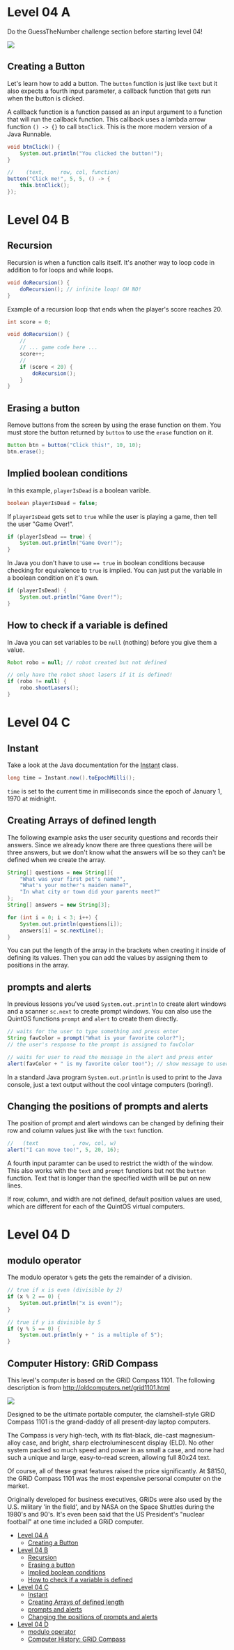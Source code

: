 # Level 04 A

Do the GuessTheNumber challenge section before starting level 04!

![](https://elasticbeanstalk-us-east-2-651921832906.s3.us-east-2.amazonaws.com/QuintOS/bootScreen3.jpg)

## Creating a Button

Let's learn how to add a button. The `button` function is just like `text` but it also expects a fourth input parameter, a callback function that gets run when the button is clicked.

A callback function is a function passed as an input argument to a function that will run the callback function. This callback uses a lambda arrow function `() -> {}` to call `btnClick`. This is the more modern version of a Java Runnable.

```java
void btnClick() {
	System.out.println("You clicked the button!");
}

//    (text,     row, col, function)
button("Click me!", 5, 5, () -> {
	this.btnClick();
});
```

# Level 04 B

## Recursion

Recursion is when a function calls itself. It's another way to loop code in addition to for loops and while loops.

```java
void doRecursion() {
	doRecursion(); // infinite loop! OH NO!
}
```

Example of a recursion loop that ends when the player's score reaches 20.

```java
int score = 0;

void doRecursion() {
	//
	// ... game code here ...
	score++;
	//
	if (score < 20) {
		doRecursion();
	}
}
```

## Erasing a button

Remove buttons from the screen by using the erase function on them. You must store the button returned by `button` to use the `erase` function on it.

```java
Button btn = button("Click this!", 10, 10);
btn.erase();
```

## Implied boolean conditions

In this example, `playerIsDead` is a boolean varible.

```java
boolean playerIsDead = false;
```

If `playerIsDead` gets set to `true` while the user is playing a game, then tell the user "Game Over!".

```java
if (playerIsDead == true) {
	System.out.println("Game Over!");
}
```

In Java you don't have to use `== true` in boolean conditions because checking for equivalence to `true` is implied. You can just put the variable in a boolean condition on it's own.

```java
if (playerIsDead) {
	System.out.println("Game Over!");
}
```

## How to check if a variable is defined

In Java you can set variables to be `null` (nothing) before you give them a value.

```java
Robot robo = null; // robot created but not defined

// only have the robot shoot lasers if it is defined!
if (robo != null) {
	robo.shootLasers();
}
```

# Level 04 C

## Instant

Take a look at the Java documentation for the [Instant](https://docs.oracle.com/javase/8/docs/api/java/time/Instant.html) class.

```java
long time = Instant.now().toEpochMilli();
```

`time` is set to the current time in milliseconds since the epoch of January 1, 1970 at midnight.

## Creating Arrays of defined length

The following example asks the user security questions and records their answers. Since we already know there are three questions there will be three answers, but we don't know what the answers will be so they can't be defined when we create the array.

```java
String[] questions = new String[]{
	"What was your first pet's name?",
	"What's your mother's maiden name?",
	"In what city or town did your parents meet?"
};
String[] answers = new String[3];

for (int i = 0; i < 3; i++) {
	System.out.println(questions[i]);
	answers[i] = sc.nextLine();
}
```

You can put the length of the array in the brackets when creating it inside of defining its values. Then you can add the values by assigning them to positions in the array.

## prompts and alerts

In previous lessons you've used `System.out.println` to create alert windows and a scanner `sc.next` to create prompt windows. You can also use the QuintOS functions `prompt` and `alert` to create them directly.

```java
// waits for the user to type something and press enter
String favColor = prompt("What is your favorite color?");
// the user's response to the prompt is assigned to favColor

// waits for user to read the message in the alert and press enter
alert(favColor + " is my favorite color too!"); // show message to user
```

In a standard Java program `System.out.println` is used to print to the Java console, just a text output without the cool vintage computers (boring!).

## Changing the positions of prompts and alerts

The position of prompt and alert windows can be changed by defining their row and column values just like with the `text` function.

```java
//   (text           , row, col, w)
alert("I can move too!", 5, 20, 16);
```

A fourth input paramter can be used to restrict the width of the window. This also works with the `text` and `prompt` functions but not the `button` function. Text that is longer than the specified width will be put on new lines.

If row, column, and width are not defined, default position values are used, which are different for each of the QuintOS virtual computers.

# Level 04 D

## modulo operator

The modulo operator `%` gets the gets the remainder of a division.

```java
// true if x is even (divisible by 2)
if (x % 2 == 0) {
	System.out.println("x is even!");
}

// true if y is divisible by 5
if (y % 5 == 0) {
	System.out.println(y + " is a multiple of 5");
}
```

## Computer History: GRiD Compass

This level's computer is based on the GRiD Compass 1101. The following description is from http://oldcomputers.net/grid1101.html

![](http://oldcomputers.net/pics/grid1101-right.jpg)

Designed to be the ultimate portable computer, the clamshell-style GRiD Compass 1101 is the grand-daddy of all present-day laptop computers.

The Compass is very high-tech, with its flat-black, die-cast magnesium-alloy case, and bright, sharp electroluminescent display (ELD). No other system packed so much speed and power in as small a case, and none had such a unique and large, easy-to-read screen, allowing full 80x24 text.

Of course, all of these great features raised the price significantly. At $8150, the GRiD Compass 1101 was the most expensive personal computer on the market.

Originally developed for business executives, GRiDs were also used by the U.S. military 'in the field', and by NASA on the Space Shuttles during the 1980's and 90's. It's even been said that the US President's "nuclear football" at one time included a GRiD computer.

- [Level 04 A](#level-04-a)
	- [Creating a Button](#creating-a-button)
- [Level 04 B](#level-04-b)
	- [Recursion](#recursion)
	- [Erasing a button](#erasing-a-button)
	- [Implied boolean conditions](#implied-boolean-conditions)
	- [How to check if a variable is defined](#how-to-check-if-a-variable-is-defined)
- [Level 04 C](#level-04-c)
	- [Instant](#instant)
	- [Creating Arrays of defined length](#creating-arrays-of-defined-length)
	- [prompts and alerts](#prompts-and-alerts)
	- [Changing the positions of prompts and alerts](#changing-the-positions-of-prompts-and-alerts)
- [Level 04 D](#level-04-d)
	- [modulo operator](#modulo-operator)
	- [Computer History: GRiD Compass](#computer-history-grid-compass)
